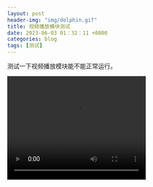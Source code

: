 ```yaml
---
layout: post
header-img: "img/dolphin.gif" 
title: 视频播放模块测试
date: 2023-06-03 01：32：11 +0800
categories: blog
tags: [测试]
---
```


测试一下视频播放模块能不能正常运行。

<video width="320" height="240" controls>
  <source src="luhua" type="video/mp4">
  <source src="luhua" type="video/ogg">
  您的浏览器不支持 video 标签。
</video>
